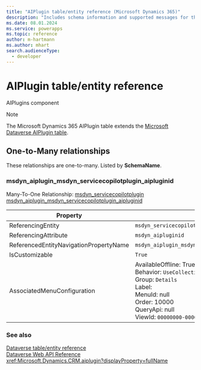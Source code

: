 ```yaml
---
title: "AIPlugin table/entity reference (Microsoft Dynamics 365)"
description: "Includes schema information and supported messages for the AIPlugin table/entity with Microsoft Dynamics 365."
ms.date: 08.01.2024
ms.service: powerapps
ms.topic: reference
author: m-hartmann
ms.author: mhart
search.audienceType: 
  - developer
---
```


# AIPlugin table/entity reference

AIPlugins component

> [!NOTE]
> The Microsoft Dynamics 365 AIPlugin table extends the [Microsoft Dataverse AIPlugin table](/power-apps/developer/data-platform/reference/entities/aiplugin).




## One-to-Many relationships

These relationships are one-to-many. Listed by **SchemaName**.

### <a name="BKMK_msdyn_aiplugin_msdyn_servicecopilotplugin_aipluginid"></a> msdyn_aiplugin_msdyn_servicecopilotplugin_aipluginid

Many-To-One Relationship: [msdyn_servicecopilotplugin msdyn_aiplugin_msdyn_servicecopilotplugin_aipluginid](msdyn_servicecopilotplugin.md#BKMK_msdyn_aiplugin_msdyn_servicecopilotplugin_aipluginid)

|Property|Value|
|---|---|
|ReferencingEntity|`msdyn_servicecopilotplugin`|
|ReferencingAttribute|`msdyn_aipluginid`|
|ReferencedEntityNavigationPropertyName|`msdyn_aiplugin_msdyn_servicecopilotplugin_aipluginid`|
|IsCustomizable|`True`|
|AssociatedMenuConfiguration|AvailableOffline: True<br />Behavior: `UseCollectionName`<br />Group: `Details`<br />Label: <br />MenuId: null<br />Order: 10000<br />QueryApi: null<br />ViewId: `00000000-0000-0000-0000-000000000000`|



### See also

[Dataverse table/entity reference](../about-entity-reference.md)  
[Dataverse Web API Reference](/power-apps/developer/data-platform/webapi/reference/about)   
<xref:Microsoft.Dynamics.CRM.aiplugin?displayProperty=fullName>
